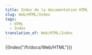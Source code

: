 ```yaml
---
title: Index de la documentation HTML
slug: Web/HTML/Index
tags:
  - HTML
  - Index
translation_of: Web/HTML/Index
---
```

<p>{{Index("/fr/docs/Web/HTML")}}</p>

